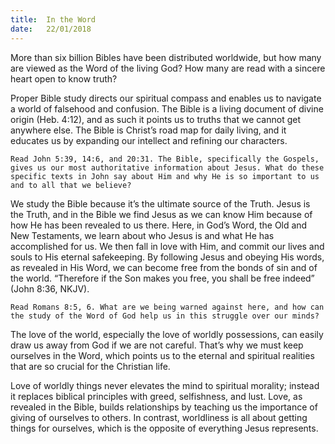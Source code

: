 ```yaml
---
title:  In the Word
date:   22/01/2018
---
```


More than six billion Bibles have been distributed worldwide, but how many are viewed as the Word of the living God? How many are read with a sincere heart open to know truth?

Proper Bible study directs our spiritual compass and enables us to navigate a world of falsehood and confusion. The Bible is a living document of divine origin (Heb. 4:12), and as such it points us to truths that we cannot get anywhere else. The Bible is Christ’s road map for daily living, and it educates us by expanding our intellect and refining our characters.

`Read John 5:39, 14:6, and 20:31. The Bible, specifically the Gospels, gives us our most authoritative information about Jesus. What do these specific texts in John say about Him and why He is so important to us and to all that we believe?`

We study the Bible because it’s the ultimate source of the Truth. Jesus is the Truth, and in the Bible we find Jesus as we can know Him because of how He has been revealed to us there. Here, in God’s Word, the Old and New Testaments, we learn about who Jesus is and what He has accomplished for us. We then fall in love with Him, and commit our lives and souls to His eternal safekeeping. By following Jesus and obeying His words, as revealed in His Word, we can become free from the bonds of sin and of the world. “Therefore if the Son makes you free, you shall be free indeed” (John 8:36, NKJV).

`Read Romans 8:5, 6. What are we being warned against here, and how can the study of the Word of God help us in this struggle over our minds?`

The love of the world, especially the love of worldly possessions, can easily draw us away from God if we are not careful. That’s why we must keep ourselves in the Word, which points us to the eternal and spiritual realities that are so crucial for the Christian life.

Love of worldly things never elevates the mind to spiritual morality; instead it replaces biblical principles with greed, selfishness, and lust. Love, as revealed in the Bible, builds relationships by teaching us the importance of giving of ourselves to others. In contrast, worldliness is all about getting things for ourselves, which is the opposite of everything Jesus represents.
